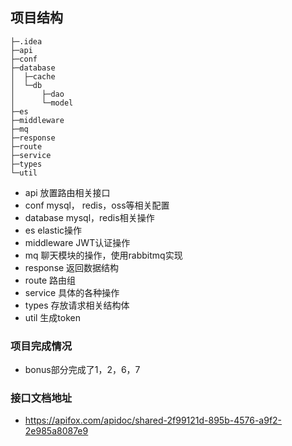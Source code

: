 
##  项目结构

```shell
├─.idea
├─api
├─conf
├─database
│  ├─cache
│  └─db
│      ├─dao
│      └─model
├─es
├─middleware
├─mq
├─response
├─route
├─service
├─types
└─util
```
- api 放置路由相关接口
- conf mysql， redis，oss等相关配置
- database mysql，redis相关操作
- es elastic操作
- middleware JWT认证操作
- mq 聊天模块的操作，使用rabbitmq实现
- response 返回数据结构
- route 路由组
- service 具体的各种操作
- types 存放请求相关结构体
- util 生成token


###  项目完成情况

- bonus部分完成了1，2，6，7


### 接口文档地址

- https://apifox.com/apidoc/shared-2f99121d-895b-4576-a9f2-2e985a8087e9